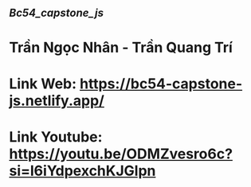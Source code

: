 ## _Bc54_capstone_js_
# Trần Ngọc Nhân - Trần Quang Trí
# Link Web: https://bc54-capstone-js.netlify.app/
# Link Youtube: https://youtu.be/ODMZvesro6c?si=l6iYdpexchKJGlpn
